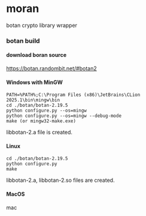 # moran
botan crypto library wrapper

### botan build
#### download boran source
https://botan.randombit.net/#botan2
#### Windows with MinGW
```
PATH=%PATH%;C:\Program Files (x86)\JetBrains\CLion 2025.1\bin\mingw\bin
cd ./botan/botan-2.19.5
python configure.py --os=mingw
python configure.py --os=mingw --debug-mode
make (or mingw32-make.exe)
```
libbotan-2.a file is created.
#### Linux
```
cd ./botan/botan-2.19.5
python configure.py
make
```
libbotan-2.a, libbotan-2.so files are created.
#### MacOS
mac
